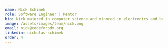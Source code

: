 ```yaml
---
name: Nick Schimek
role: Software Engineer | Mentor
bio: Nick majored in computer science and minored in electronics and business administration. He is a founding member of Code for PDX and enjoys writing in rust and ruby. He was the product owner for RecordSponge and enjoys mentoring.
image: /assets/images/team/nick.png
email: nick@codeforpdx.org
linkedin: nicholas-schimek
order: 4
---
```

